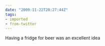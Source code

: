 ```yaml
---
date: "2009-11-22T20:27:44Z"
tags:
- imported
- from-twitter
---
```

Having a fridge for beer was an excellent idea
